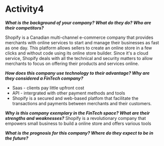 # Activity4

***What is the background of your company? What do they do? Who are their competitors?***

Shopify is a Canadian multi-channel e-commerce company that provides merchants with online services to start and manage their businesses as fast as one day.
This platform allows sellers to create an online store in a few clicks and without code using its online store builder. Since it's a cloud service, Shopify deals with all the technical and security matters to allow merchants to focus on offering their products and services online.

***How does this company use technology to their advantage? Why are they considered a FinTech company?***
* Saas - clients pay little upfront cost
* API - intergrated with other payment methods and tools
* Shopify is a secured and web-based platfom that facilitate the transactions and payments between merchants and their customers.

***Why is this company exemplary in the FinTech space? What are their strengths and weaknesses?***
Shopify is a revolutionary company that empowers small business to build a online store and offers various tools 

***What is the prognosis for this company? Where do they expect to be in the future?***
